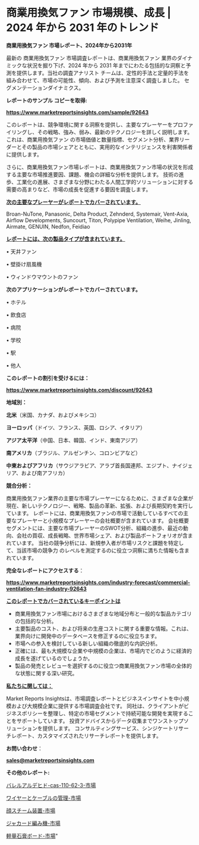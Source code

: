 # 商業用換気ファン 市場規模、成長 | 2024 年から 2031 年のトレンド

<strong>商業用換気ファン 市場レポート、2024年から2031年</strong>

最新の 商業用換気ファン 市場調査レポートは、商業用換気ファン 業界のダイナミックな状況を掘り下げ、2024 年から 2031 年までにわたる包括的な洞察と予測を提供します。当社の調査アナリスト チームは、定性的手法と定量的手法を組み合わせて、市場の可能性、傾向、および予測を注意深く調査しました。 セグメンテーションダイナミクス。



<strong>レポートのサンプル コピーを取得:</strong> <a href=https://www.marketreportsinsights.com/sample/92643>

<strong><u>https://www.marketreportsinsights.com/sample/92643</u></strong></a>

このレポートは、競争環境に関する洞察を提供し、主要なプレーヤーをプロファイリングし、その戦略、強み、弱み、最新のテクノロジーを詳しく説明します。 これは、商業用換気ファン の市場価値と数量指標、セグメント分析、業界リーダーとその製品の市場シェアとともに、実用的なインテリジェンスを利害関係者に提供します。

さらに、商業用換気ファン市場レポートは、商業用換気ファン市場の状況を形成する主要な市場推進要因、課題、機会の詳細な分析を提供します。 技術の進歩、工業化の進展、さまざまな分野にわたる人間工学的ソリューションに対する需要の高まりなど、市場の成長を促進する要因を調査します。



<strong><u>次の主要なプレーヤーがレポートでカバーされています。</u></strong>

Broan-NuTone, Panasonic, Delta Product, Zehnderd, Systemair, Vent-Axia, Airflow Developments, Suncourt, Titon, Polypipe Ventilation, Weihe, Jinling, Airmate, GENUIN, Nedfon, Feidiao



<strong><u><b>レポートには、次の製品タイプが含まれています。</b></u></strong>

• 天井ファン

• 壁掛け扇風機

• ウィンドウマウントのファン



<strong><b>次のアプリケーションがレポートでカバーされています。</b></strong>

• ホテル

• 飲食店

• 病院

• 学校

• 駅

• 他人



<strong><b>このレポートの割引を受けるには：</b></strong><a href=https://www.marketreportsinsights.com/discount/92643>

<strong><u>https://www.marketreportsinsights.com/discount/92643</u></strong></a>



<strong>地域別：</strong>



<strong>北米</strong>（米国、カナダ、およびメキシコ）



<strong>ヨーロッパ</strong>（ドイツ、フランス、英国、ロシア、イタリア）



<strong>アジア太平洋</strong>（中国、日本、韓国、インド、東南アジア）



<strong>南アメリカ</strong>（ブラジル、アルゼンチン、コロンビアなど）



<strong>中東およびアフリカ</strong>（サウジアラビア、アラブ首長国連邦、エジプト、ナイジェリア、および南アフリカ）



<strong>競合分析：</strong>

商業用換気ファン業界の主要な市場プレーヤーになるために、さまざまな企業が現在、新しいテクノロジー、戦略、製品の革新、拡張、および長期契約を実行しています。 レポートには、商業用換気ファンの市場で活動しているすべての主要なプレーヤーと小規模なプレーヤーの会社概要が含まれています。 会社概要セグメントには、主要な市場プレーヤーのSWOT分析、組織の進歩、最近の動向、会社の買収、成長戦略、世界市場シェア、および製品ポートフォリオが含まれています。 当社の競争分析には、新規参入者が市場リスクと課題を特定して、当該市場の競争力 のレベルを測定するのに役立つ洞察に満ちた情報も含まれています。



<strong>完全なレポートにアクセスする</strong>：

<a href=https://www.marketreportsinsights.com/industry-forecast/commercial-ventilation-fan-industry-92643>

<strong><u>https://www.marketreportsinsights.com/industry-forecast/commercial-ventilation-fan-industry-92643</u></strong></a>



<strong><u><b>このレポートでカバーされているキーポイントは</b></u></strong>
<ul>
  <li>商業用換気ファン市場におけるさまざまな地域分布と一般的な製品カテゴリの包括的な分析。</li>
  <li>主要製品のコスト、および将来の生産コストに関する重要な情報。これは、業界向けに開発中のデータベースを修正するのに役立ちます。</li>
  <li>市場への参入を検討している新しい組織の徹底的な内訳分析。</li>
  <li>正確には、最も大規模な企業や中規模の企業は、市場内でどのように経済的成長を遂げているのでしょうか。</li>
  <li>製品の発売とレビューを選択するのに役立つ商業用換気ファン市場の全体的な状態に関する深い研究。</li>
</ul>


<strong><u><b>私たちに関しては：</b></u></strong>

Market Reports Insightsは、市場調査レポートとビジネスインサイトを中小規模および大規模企業に提供する市場調査会社です。 同社は、クライアントがビジネスポリシーを整理し、特定の市場セグメントで持続可能な開発を実現することをサポートしています。 投資アドバイスからデータ収集までワンストップソリューションを提供します。 コンサルティングサービス、シンジケートリサーチレポート、カスタマイズされたリサーチレポートを提供します。



<strong><b>お問い合わせ</b></strong>：

<a href=mailto:sales@marketreportsinsights.com>

<strong><u>sales@marketreportsinsights.com</u></strong></a>



<strong>その他のレポート:</strong>

<a href=https://www.linkedin.com/pulse/バレルアルデヒド-cas-110-62-3-市場-2023-swot-分析と最新イノベーション-2030-pr-news-hub-30e4f/>バレルアルデヒド-cas-110-62-3-市場</a>

<a href=https://www.linkedin.com/pulse/ワイヤーとケーブルの管理-市場-2023-収益と成長ドライバー-2030-nzxsf/>ワイヤーとケーブルの管理-市場</a>

<a href=https://www.linkedin.com/pulse/顔スチーム装置-市場-2023-最新の-cagr-および成長分析-2030-dfinf/>顔スチーム装置-市場</a>

<a href=https://www.linkedin.com/pulse/ジャカード編み機-市場-2023-総利益と主要ベンダー-2030-data-dive-discoveries-24-analysis-u1mlf/>ジャカード編み機-市場</a>

<a href=https://www.linkedin.com/pulse/軽量石膏ボード-市場-2023-年のダイナミクスとビジネストレンド-2030-ksn3f/>軽量石膏ボード-市場</a>"
